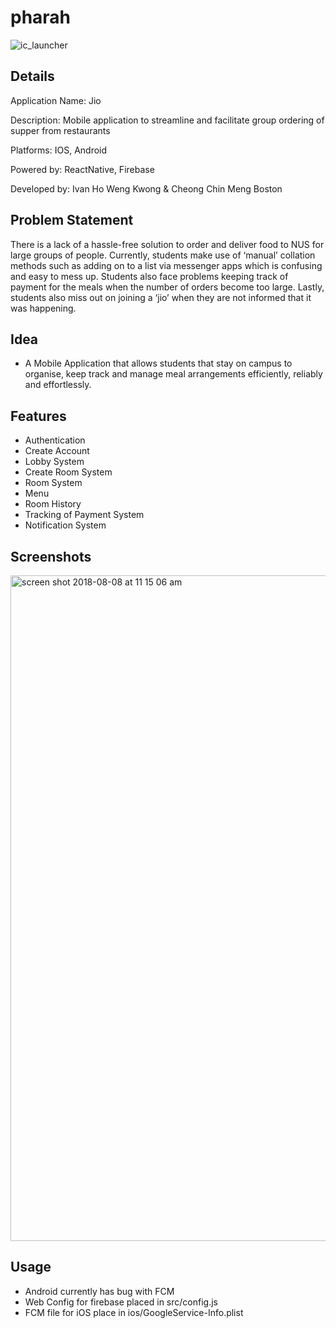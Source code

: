 # pharah
![ic_launcher](https://user-images.githubusercontent.com/39242294/43814442-06710baa-9afd-11e8-8146-6bdaf6d2a69a.png)

## Details
Application Name: Jio

Description: Mobile application to streamline and facilitate group ordering of supper from restaurants

Platforms: IOS, Android

Powered by: ReactNative, Firebase

Developed by:  Ivan Ho Weng Kwong & Cheong Chin Meng Boston

## Problem Statement
There is a lack of a hassle-free solution to order and deliver food to NUS for large groups of people. Currently, students make use of ‘manual’ collation methods such as adding on to a list via messenger apps which is confusing and easy to mess up. Students also face problems keeping track of payment for the meals when the number of orders become too large. Lastly, students also miss out on joining a ‘jio’ when they are not informed that it was happening.

 

## Idea
- A Mobile Application that allows students that stay on campus to organise, keep track and manage meal arrangements efficiently, reliably and effortlessly.

## Features
- Authentication
- Create Account
- Lobby System
- Create Room System
- Room System
- Menu
- Room History
- Tracking of Payment System
- Notification System

## Screenshots
<img width="1065" alt="screen shot 2018-08-08 at 11 15 06 am" src="https://user-images.githubusercontent.com/39242294/43814335-5c74e3ba-9afc-11e8-88e4-36c6dc84c110.png">

## Usage
- Android currently has bug with FCM
- Web Config for firebase placed in src/config.js
- FCM file for iOS place in ios/GoogleService-Info.plist
